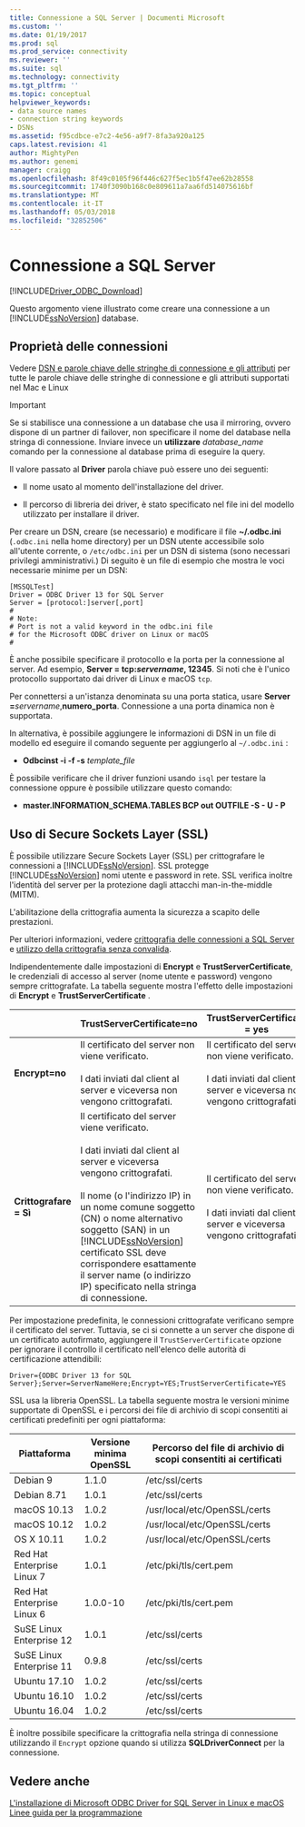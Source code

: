 ```yaml
---
title: Connessione a SQL Server | Documenti Microsoft
ms.custom: ''
ms.date: 01/19/2017
ms.prod: sql
ms.prod_service: connectivity
ms.reviewer: ''
ms.suite: sql
ms.technology: connectivity
ms.tgt_pltfrm: ''
ms.topic: conceptual
helpviewer_keywords:
- data source names
- connection string keywords
- DSNs
ms.assetid: f95cdbce-e7c2-4e56-a9f7-8fa3a920a125
caps.latest.revision: 41
author: MightyPen
ms.author: genemi
manager: craigg
ms.openlocfilehash: 8f49c0105f96f446c627f5ec1b5f47ee62b28558
ms.sourcegitcommit: 1740f3090b168c0e809611a7aa6fd514075616bf
ms.translationtype: MT
ms.contentlocale: it-IT
ms.lasthandoff: 05/03/2018
ms.locfileid: "32852506"
---
```

# <a name="connecting-to-sql-server"></a>Connessione a SQL Server
[!INCLUDE[Driver_ODBC_Download](../../../includes/driver_odbc_download.md)]

Questo argomento viene illustrato come creare una connessione a un [!INCLUDE[ssNoVersion](../../../includes/ssnoversion_md.md)] database.  
  
## <a name="connection-properties"></a>Proprietà delle connessioni  

Vedere [DSN e parole chiave delle stringhe di connessione e gli attributi](../../../connect/odbc/dsn-connection-string-attribute.md) per tutte le parole chiave delle stringhe di connessione e gli attributi supportati nel Mac e Linux

> [!IMPORTANT]  
> Se si stabilisce una connessione a un database che usa il mirroring, ovvero dispone di un partner di failover, non specificare il nome del database nella stringa di connessione. Inviare invece un **utilizzare** *database_name* comando per la connessione al database prima di eseguire la query.  
  
Il valore passato al **Driver** parola chiave può essere uno dei seguenti:  
  
-   Il nome usato al momento dell'installazione del driver.

-   Il percorso di libreria dei driver, è stato specificato nel file ini del modello utilizzato per installare il driver.  

Per creare un DSN, creare (se necessario) e modificare il file **~/.odbc.ini** (`.odbc.ini` nella home directory) per un DSN utente accessibile solo all'utente corrente, o `/etc/odbc.ini` per un DSN di sistema (sono necessari privilegi amministrativi.) Di seguito è un file di esempio che mostra le voci necessarie minime per un DSN:  

```  
[MSSQLTest]  
Driver = ODBC Driver 13 for SQL Server  
Server = [protocol:]server[,port]  
#   
# Note:  
# Port is not a valid keyword in the odbc.ini file  
# for the Microsoft ODBC driver on Linux or macOS
#  
```  

È anche possibile specificare il protocollo e la porta per la connessione al server. Ad esempio, **Server = tcp:***servername***, 12345**. Si noti che è l'unico protocollo supportato dai driver di Linux e macOS `tcp`.

Per connettersi a un'istanza denominata su una porta statica, usare <b>Server =</b>*servername*,**numero_porta**. Connessione a una porta dinamica non è supportata.  

In alternativa, è possibile aggiungere le informazioni di DSN in un file di modello ed eseguire il comando seguente per aggiungerlo al `~/.odbc.ini` :
 - **Odbcinst -i -f -s** *template_file*  
 
È possibile verificare che il driver funzioni usando `isql` per testare la connessione oppure è possibile utilizzare questo comando:
 - **master.INFORMATION_SCHEMA.TABLES BCP out OUTFILE -S <server> - U <name> - P <password>**  

## <a name="using-secure-sockets-layer-ssl"></a>Uso di Secure Sockets Layer (SSL)  
È possibile utilizzare Secure Sockets Layer (SSL) per crittografare le connessioni a [!INCLUDE[ssNoVersion](../../../includes/ssnoversion_md.md)]. SSL protegge [!INCLUDE[ssNoVersion](../../../includes/ssnoversion_md.md)] nomi utente e password in rete. SSL verifica inoltre l'identità del server per la protezione dagli attacchi man-in-the-middle (MITM).  

L'abilitazione della crittografia aumenta la sicurezza a scapito delle prestazioni.

Per ulteriori informazioni, vedere [crittografia delle connessioni a SQL Server](http://go.microsoft.com/fwlink/?LinkId=220900) e [utilizzo della crittografia senza convalida](https://docs.microsoft.com/en-us/sql/relational-databases/native-client/features/using-encryption-without-validation).

Indipendentemente dalle impostazioni di **Encrypt** e **TrustServerCertificate**, le credenziali di accesso al server (nome utente e password) vengono sempre crittografate. La tabella seguente mostra l'effetto delle impostazioni di **Encrypt** e **TrustServerCertificate** .  

||**TrustServerCertificate=no**|**TrustServerCertificate = yes**|  
|-|-------------------------------------|------------------------------------|  
|**Encrypt=no**|Il certificato del server non viene verificato.<br /><br />I dati inviati dal client al server e viceversa non vengono crittografati.|Il certificato del server non viene verificato.<br /><br />I dati inviati dal client al server e viceversa non vengono crittografati.|  
|**Crittografare = Sì**|Il certificato del server viene verificato.<br /><br />I dati inviati dal client al server e viceversa vengono crittografati.<br /><br />Il nome (o l'indirizzo IP) in un nome comune soggetto (CN) o nome alternativo soggetto (SAN) in un [!INCLUDE[ssNoVersion](../../../includes/ssnoversion_md.md)] certificato SSL deve corrispondere esattamente il server name (o indirizzo IP) specificato nella stringa di connessione.|Il certificato del server non viene verificato.<br /><br />I dati inviati dal client al server e viceversa vengono crittografati.|  

Per impostazione predefinita, le connessioni crittografate verificano sempre il certificato del server. Tuttavia, se ci si connette a un server che dispone di un certificato autofirmato, aggiungere il `TrustServerCertificate` opzione per ignorare il controllo il certificato nell'elenco delle autorità di certificazione attendibili:  

```  
Driver={ODBC Driver 13 for SQL Server};Server=ServerNameHere;Encrypt=YES;TrustServerCertificate=YES  
```  
  
SSL usa la libreria OpenSSL. La tabella seguente mostra le versioni minime supportate di OpenSSL e i percorsi dei file di archivio di scopi consentiti ai certificati predefiniti per ogni piattaforma:

|Piattaforma|Versione minima OpenSSL|Percorso del file di archivio di scopi consentiti ai certificati|  
|------------|---------------------------|--------------------------------------------|
|Debian 9|1.1.0|/etc/ssl/certs|
|Debian 8.71 |1.0.1|/etc/ssl/certs|
|macOS 10.13|1.0.2|/usr/local/etc/OpenSSL/certs|
|macOS 10.12|1.0.2|/usr/local/etc/OpenSSL/certs|
|OS X 10.11|1.0.2|/usr/local/etc/OpenSSL/certs|
|Red Hat Enterprise Linux 7|1.0.1|/etc/pki/tls/cert.pem|
|Red Hat Enterprise Linux 6|1.0.0-10|/etc/pki/tls/cert.pem|
|SuSE Linux Enterprise 12 |1.0.1|/etc/ssl/certs|
|SuSE Linux Enterprise 11 |0.9.8|/etc/ssl/certs|
|Ubuntu 17.10 |1.0.2|/etc/ssl/certs|
|Ubuntu 16.10 |1.0.2|/etc/ssl/certs|
|Ubuntu 16.04 |1.0.2|/etc/ssl/certs|
  
È inoltre possibile specificare la crittografia nella stringa di connessione utilizzando il `Encrypt` opzione quando si utilizza **SQLDriverConnect** per la connessione.

## <a name="see-also"></a>Vedere anche  
[L'installazione di Microsoft ODBC Driver for SQL Server in Linux e macOS](../../../connect/odbc/linux-mac/installing-the-microsoft-odbc-driver-for-sql-server.md)  
[Linee guida per la programmazione](../../../connect/odbc/linux-mac/programming-guidelines.md)
